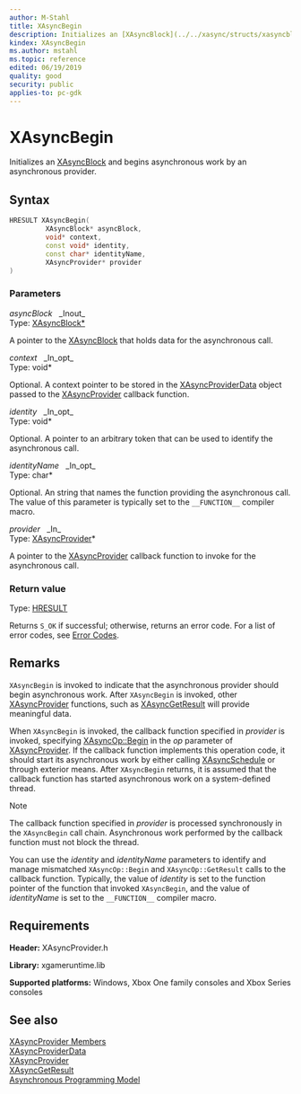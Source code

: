```yaml
---
author: M-Stahl
title: XAsyncBegin
description: Initializes an [XAsyncBlock](../../xasync/structs/xasyncblock.md) and begins asynchronous work by an asynchronous provider.
kindex: XAsyncBegin
ms.author: mstahl
ms.topic: reference
edited: 06/19/2019
quality: good
security: public
applies-to: pc-gdk
---
```


# XAsyncBegin
  
Initializes an [XAsyncBlock](../../xasync/structs/xasyncblock.md) and begins asynchronous work by an asynchronous provider.  
  
## Syntax
  
```cpp
HRESULT XAsyncBegin(  
         XAsyncBlock* asyncBlock,  
         void* context,  
         const void* identity,  
         const char* identityName,  
         XAsyncProvider* provider  
)  
```  
  
### Parameters
  
*asyncBlock* &nbsp;&nbsp;\_Inout\_  
Type: [XAsyncBlock*](../../xasync/structs/xasyncblock.md)  
  
A pointer to the [XAsyncBlock](../../xasync/structs/xasyncblock.md) that holds data for the asynchronous call.  
  
*context* &nbsp;&nbsp;\_In\_opt\_  
Type: void*  
  
Optional. A context pointer to be stored in the [XAsyncProviderData](../structs/xasyncproviderdata.md) object passed to the [XAsyncProvider](xasyncprovider.md) callback function.  
  
*identity* &nbsp;&nbsp;\_In\_opt\_  
Type: void*  
  
Optional. A pointer to an arbitrary token that can be used to identify the asynchronous call.  
  
*identityName* &nbsp;&nbsp;\_In\_opt\_  
Type: char*  
  
Optional. An string that names the function providing the asynchronous call. The value of this parameter is typically set to the `__FUNCTION__` compiler macro.  
  
*provider* &nbsp;&nbsp;\_In\_  
Type: [XAsyncProvider](xasyncprovider.md)*  
  
A pointer to the [XAsyncProvider](xasyncprovider.md) callback function to invoke for the asynchronous call.  
  
### Return value
  
Type: [HRESULT](/openspecs/windows_protocols/ms-erref/0642cb2f-2075-4469-918c-4441e69c548a)  
  
Returns `S_OK` if successful; otherwise, returns an error code. For a list of error codes, see [Error Codes](../../../errorcodes.md).  
  
## Remarks
  
`XAsyncBegin` is invoked to indicate that the asynchronous provider should begin asynchronous work. After `XAsyncBegin` is invoked, other [XAsyncProvider](../xasyncprovider_members.md) functions, such as [XAsyncGetResult](xasyncgetresult.md) will provide meaningful data.  
  
When `XAsyncBegin` is invoked, the callback function specified in *provider* is invoked, specifying [XAsyncOp::Begin](../enums/xasyncop.md) in the *op* parameter of [XAsyncProvider](xasyncprovider.md). If the callback function implements this operation code, it should start its asynchronous work by either calling [XAsyncSchedule](xasyncschedule.md) or through exterior means. After `XAsyncBegin` returns, it is assumed that the callback function has started asynchronous work on a system-defined thread.  
  > [!NOTE]
> The callback function specified in *provider* is processed synchronously in the `XAsyncBegin` call chain. Asynchronous work performed by the callback function must not block the thread.  
  
You can use the *identity* and *identityName* parameters to identify and manage mismatched `XAsyncOp::Begin` and `XAsyncOp::GetResult` calls to the callback function. Typically, the value of *identity* is set to the function pointer of the function that invoked `XAsyncBegin`, and the value of *identityName* is set to the `__FUNCTION__` compiler macro.  
  
## Requirements
  
**Header:** XAsyncProvider.h  
  
**Library:** xgameruntime.lib  
  
**Supported platforms:** Windows, Xbox One family consoles and Xbox Series consoles  
  
## See also
  
[XAsyncProvider Members](../xasyncprovider_members.md)  
[XAsyncProviderData](../structs/xasyncproviderdata.md)  
[XAsyncProvider](xasyncprovider.md)  
[XAsyncGetResult](xasyncgetresult.md)  
[Asynchronous Programming Model](../../../../system/overviews/async-programming-model.md)  
  